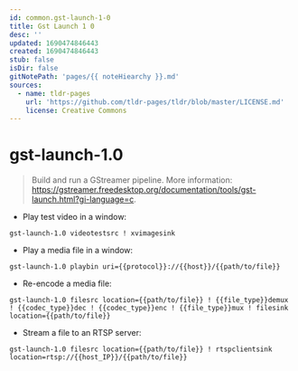 ```yaml
---
id: common.gst-launch-1-0
title: Gst Launch 1 0
desc: ''
updated: 1690474846443
created: 1690474846443
stub: false
isDir: false
gitNotePath: 'pages/{{ noteHiearchy }}.md'
sources:
  - name: tldr-pages
    url: 'https://github.com/tldr-pages/tldr/blob/master/LICENSE.md'
    license: Creative Commons
---
```

# gst-launch-1.0

> Build and run a GStreamer pipeline.
> More information: <https://gstreamer.freedesktop.org/documentation/tools/gst-launch.html?gi-language=c>.

- Play test video in a window:

`gst-launch-1.0 videotestsrc ! xvimagesink`

- Play a media file in a window:

`gst-launch-1.0 playbin uri={{protocol}}://{{host}}/{{path/to/file}}`

- Re-encode a media file:

`gst-launch-1.0 filesrc location={{path/to/file}} ! {{file_type}}demux ! {{codec_type}}dec ! {{codec_type}}enc ! {{file_type}}mux ! filesink location={{path/to/file}}`

- Stream a file to an RTSP server:

`gst-launch-1.0 filesrc location={{path/to/file}} ! rtspclientsink location=rtsp://{{host_IP}}/{{path/to/file}}`

